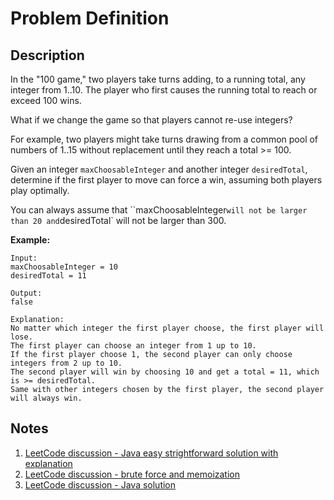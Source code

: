 # Problem Definition

## Description

In the "100 game," two players take turns adding, to a running total, any integer from 1..10. The player who first causes the running total to reach or exceed 100 wins.

What if we change the game so that players cannot re-use integers?

For example, two players might take turns drawing from a common pool of numbers of 1..15 without replacement until they reach a total >= 100.

Given an integer `maxChoosableInteger` and another integer `desiredTotal`, determine if the first player to move can force a win, assuming both players play optimally.

You can always assume that ``maxChoosableInteger` will not be larger than 20 and `desiredTotal` will not be larger than 300.

**Example:**

```plaintext
Input:
maxChoosableInteger = 10
desiredTotal = 11

Output:
false

Explanation:
No matter which integer the first player choose, the first player will lose.
The first player can choose an integer from 1 up to 10.
If the first player choose 1, the second player can only choose integers from 2 up to 10.
The second player will win by choosing 10 and get a total = 11, which is >= desiredTotal.
Same with other integers chosen by the first player, the second player will always win.
```

## Notes

1. [LeetCode discussion - Java easy strightforward solution with explanation](https://leetcode.com/problems/can-i-win/discuss/95293/Java-easy-strightforward-solution-with-explanation)
1. [LeetCode discussion - brute force and memoization](https://leetcode.com/problems/can-i-win/discuss/95283/brute-force-and-memoization)
1. [LeetCode discussion - Java solution](https://leetcode.com/problems/can-i-win/discuss/95294/Java-solution)